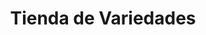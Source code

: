 ---
title: "Tienda de Variedades"
url: /ciudad-satelite/tienda-de-variedades/
shop: tienda de variedades
---